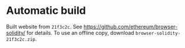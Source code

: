 # Automatic build
Built website from `21f3c2c`. See https://github.com/ethereum/browser-solidity/ for details.
To use an offline copy, download `browser-solidity-21f3c2c.zip`.
